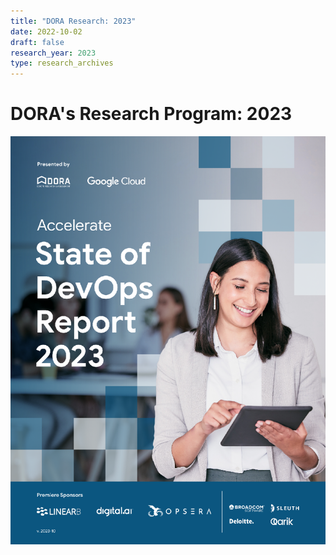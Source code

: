 ```yaml
---
title: "DORA Research: 2023"
date: 2022-10-02
draft: false
research_year: 2023
type: research_archives
---
```


# DORA's Research Program: 2023
[![Download the Accelerate State of DevOps 2023](dora-report/2023-dora-accelerate-state-of-devops-report.png)](https://cloud.google.com/devops/state-of-devops)